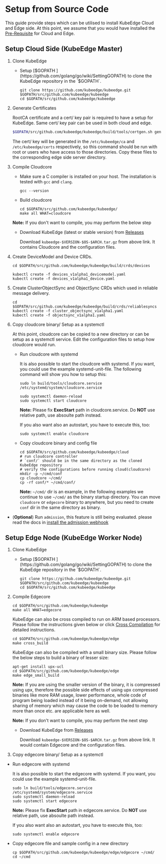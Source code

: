 # Setup from Source Code

This guide provide steps which can be utilised to install KubeEdge Cloud and Edge side. At this point, we assume that you would have installed the [Pre-Requisite](kubeedge_install.md#prerequisite) for Cloud and Edge.

## Setup Cloud Side (KubeEdge Master)

1. Clone KubeEdge

    + Setup [$GOPATH ](https://github.com/golang/go/wiki/SettingGOPATH) to clone the KubeEdge repository in the `$GOPATH`.

        ```shell
        git clone https://github.com/kubeedge/kubeedge.git $GOPATH/src/github.com/kubeedge/kubeedge
        cd $GOPATH/src/github.com/kubeedge/kubeedge
        ```

2. Generate Certificates

   RootCA certificate and a cert/ key pair is required to have a setup for KubeEdge. Same cert/ key pair can be used in both cloud and edge.

    ```bash
    $GOPATH/src/github.com/kubeedge/kubeedge/build/tools/certgen.sh genCertAndKey edge
    ```

    The cert/ key will be generated in the `/etc/kubeedge/ca` and `/etc/kubeedge/certs` respectively, so this command should be run with root or users who have access to those directories. Copy these files to the corresponding edge side server directory.

3. Compile Cloudcore

   + Make sure a C compiler is installed on your host. The installation is tested with `gcc` and `clang`.

     ```shell
     gcc --version
     ```

   + Build cloudcore

     ```shell
     cd $GOPATH/src/github.com/kubeedge/kubeedge/
     make all WHAT=cloudcore
     ```

    **Note:** If you don't want to compile, you may perform the below step

    + Download KubeEdge (latest or stable version) from [Releases](https://github.com/kubeedge/kubeedge/releases)

      Download `kubeedge-$VERSION-$OS-$ARCH.tar.gz` from above link. It contains Cloudcore and the configuration files.

4. Create DeviceModel and Device CRDs.

    ```shell
    cd $GOPATH/src/github.com/kubeedge/kubeedge/build/crds/devices

    kubectl create -f devices_v1alpha1_devicemodel.yaml
    kubectl create -f devices_v1alpha1_device.yaml
    ```

5. Create ClusterObjectSync and ObjectSync CRDs which used in reliable message delivery.

    ```shell
    cd $GOPATH/src/github.com/kubeedge/kubeedge/build/crds/reliablesyncs
    kubectl create -f cluster_objectsync_v1alpha1.yaml
    kubectl create -f objectsync_v1alpha1.yaml
    ```

6. Copy cloudcore binary/ Setup as a systemctl

    At this point, cloudcore can be copied to a new directory or can be setup as a systemctl service. Edit the configuration files to setup how cloudcore would run.

   + Run cloudcore with systemd

        It is also possible to start the cloudcore with systemd. If you want, you could use the example systemd-unit-file. The following command will show you how to setup this:

        ```shell
        sudo ln build/tools/cloudcore.service /etc/systemd/system/cloudcore.service

        sudo systemctl daemon-reload
        sudo systemctl start cloudcore
        ```

        **Note:** Please fix __ExecStart__ path in cloudcore.service. Do __NOT__ use relative path, use absoulte path instead.

        If you also want also an autostart, you have to execute this, too:

        ```shell
        sudo systemctl enable cloudcore
        ```

   + Copy cloudcore binary and config file

     ```shell
     cd $GOPATH/src/github.com/kubeedge/kubeedge/cloud
     # run cloudcore controller
     # `conf/` should be in the same directory as the cloned KubeEdge repository
     # verify the configurations before running cloud(cloudcore)
     mkdir -p ~/cmd/conf
     cp cloudcore ~/cmd/
     cp -rf conf/* ~/cmd/conf/
     ```

        **Note:**  `~/cmd/` dir is an example, in the following examples we continue to  use `~/cmd/` as the binary startup directory. You can move `cloudcore` or  `edgecore` binary to anywhere, but you need to create `conf` dir in the same  directory as binary.

+ (**Optional**) Run `admission`, this feature is still being evaluated.
    please read the docs in [install the admission webhook](../../build/admission/README.md)

## Setup Edge Node (KubeEdge Worker Node)

1. Clone KubeEdge

    + Setup [$GOPATH ](https://github.com/golang/go/wiki/SettingGOPATH) to clone the KubeEdge repository in the `$GOPATH`.

        ```shell
        git clone https://github.com/kubeedge/kubeedge.git $GOPATH/src/github.com/kubeedge/kubeedge
        cd $GOPATH/src/github.com/kubeedge/kubeedge
        ```

2. Compile Edgecore

    ```shell
    cd $GOPATH/src/github.com/kubeedge/kubeedge
    make all WHAT=edgecore
    ```

    KubeEdge can also be cross compiled to run on ARM based processors.
    Please follow the instructions given below or click [Cross Compilation](cross-compilation.md) for detailed instructions.

    ```shell
    cd $GOPATH/src/github.com/kubeedge/kubeedge/edge
    make cross_build
    ```

    KubeEdge can also be compiled with a small binary size. Please follow the below steps to build a binary of lesser size:

    ```shell
    apt-get install upx-ucl
    cd $GOPATH/src/github.com/kubeedge/kubeedge/edge
    make edge_small_build
    ```

    **Note:** If you are using the smaller version of the binary, it is compressed using upx, therefore the possible side effects of using upx compressed binaries like more RAM usage,
    lower performance, whole code of program being loaded instead of it being on-demand, not allowing sharing of memory which may cause the code to be loaded to memory
    more than once etc. are applicable here as well.

    **Note:** If you don't want to compile, you may perform the next step

    + Download KubeEdge from [Releases](https://github.com/kubeedge/kubeedge/releases)

        Download `kubeedge-$VERSION-$OS-$ARCH.tar.gz` from above link. It would contain Edgecore and the configuration files.

3. Copy edgecore binary/ Setup as a systemctl

+ Run edgecore with systemd

    It is also possible to start the edgecore with systemd. If you want, you could use the example systemd-unit-file.

    ```shell
    sudo ln build/tools/edgecore.service /etc/systemd/system/edgecore.service
    sudo systemctl daemon-reload
    sudo systemctl start edgecore
    ```

    **Note:** Please fix __ExecStart__ path in edgecore.service. Do __NOT__ use relative path, use absoulte path instead.

    If you also want also an autostart, you have to execute this, too:

    ```shell
    sudo systemctl enable edgecore
    ```

+ Copy edgecore file and sample config in a new directory

    ```shell
    cp $GOPATH/src/github.com/kubeedge/kubeedge/edge/edgecore ~/cmd/
    cd ~/cmd
    ```
